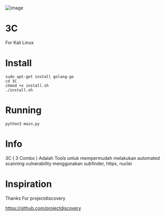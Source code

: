 ![image](https://j.top4top.io/p_2702o1dms1.png)
# 3C
For Kali Linux

# Install
```
sudo apt-get install golang-go
cd 3C
chmod +x install.sh
./install.sh
```
# Running
```
python3 main.py
```
# Info
3C ( 3 Combo ) Adalah Tools untuk mempermudah melakukan automated scanning vulnerability menggunakan subfinder, httpx, nuclei

# Inspiration
Thanks For projectdiscovery

https://github.com/projectdiscovery
